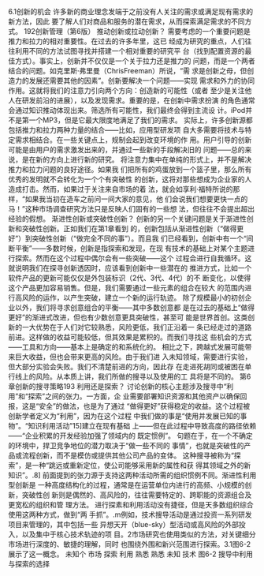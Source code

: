 6.1创新的机会
许多新的商业理念发端于之前没有人关注的需求或满足现有需求的新方法，因此
要了解人们对商品和服务的潜在需求，从而探索满足需求的不同方式。
192创新管理（第6版）
推动创新或拉动创新？
需要考虑的一个重要问题是推力和拉力的相对重要性。在过去的许多年里，这已
经成为研究的重点，人们往往利用不同的方法试图寻找并搭建一个相对重要的研究平
台（找到配置资源的最佳方式）。事实上，创新并不仅仅是一个关于拉力还是推力的
问题，而是一个两者结合的问题。如克里斯·弗里曼（ChrisFreeman）所说，“需
求是创新之母，但创造力的发展还需要其他的因素”。创新要解决一个问题——实现
需求和外力的协同作用。这就将我们的注意力引向两个方向：创造新的可能性（或者
至少是关注他人在研发前沿的进展），以及发现需求。重要的是，在创新中需求扮演
的角色通常会通过知识推动体现出来。筛选所有可能性，我们最终会得到主流设
计。iPod并不是第一个MP3，但是它最大限度地满足了我们的需求。
实际上，许多创新源都包括推力和拉力两种力量的结合——比如，应用型研发项
自大多需要将技术与特定需求相结合。在一些关键点上，规制会起到改变环境的作
用。用户引导的创新可能是由用户的需求激发出来的，并通过一些新的手段解决旧的
问题——总的来说，是在新的方向上进行新的研究。
将注意力集中在单纯的形式上，并不是解决推力和拉力问题的良好途径。如果我
们把所有的鸡蛋放到一个篮子里，那么所有优秀的发明就不会转化为一个个有突破性
的创新，这将对那些想成为企业家的人造成打击。然而，如果过于关注来自市场的着
法，就会如享利·福特所说的那样，“如果我当初在造车之前问一间大家的意见，他
们会说我们想要更快一点的马！”这种市场调查研究方法只是反映人们固有的一些想
法，但往往不会提出超出经验的假想。
渐进性创新或突破性创新？
创新的另一个关键问题是关于渐进性创新和突破性创新。正如我们在第1章看到
的，创新包括从渐进性创新（“做得更好”）到突破性创新（“做完全不同的事”）。而且我
们已经看到，创新中有一个“间断平衡”——多数时候，创新是指探索和发现，在现
有技术的基础上对某个主题进行探索。然而在这个过程中偶尔会有一些突破——这个
过程会进行自我循环。这就说明我们在探寻创新透因时，应该看到创新中一些潜在的
推进方式，比如一个软件产品的更新可能仅仅是外包装标识（2代、3代、4代）的不
断变化，以使得这个产品更加容易销售。但是，我们需要通过一些元素的组合在较大
的范围内进行高风险的运作，以产生突破，建立一个新的运行轨迹。
除了规模最小的初创企业以外，我们将寻求创意组合的平衡——其中多数创意都
是在过去的基础上“做得更好”的渐进式改进，但也有少数创意更具突破性，甚至可
能是世界首创。这类创新的一大优势在于人们对它较熟悉，风险更低，我们正沿着一
条已经走过的道路前进。这样做的收益可能较低，但其效果是累积的。而我们寻找这
些机会的方式——工具和方向——基本上是确定的和系统化的。
相比之下，跨越式发展可能带来巨大收益，但也会带来更高的风险。由于我们进
入未知领域，需要进行实验，但大部分实验会失败。我们不清楚前进的方向，因此存
在走进死胡同或被困在单行线上的风险。从本质上讲，我们所做的搜寻以及使用的工
具将是不同的。
第6章创新的搜寻策略193
利用还是探索？
讨论创新的核心主题涉及搜寻中“利用”和“探索”之间的张力。一方面，企
业需要部署知识资源和其他资产以确保回报，这是“安全”的做法，也是为了通过
“做得更好”获得稳定的收益。这个过程被创新学者定义为“利用”，因为在这个过程
中我们做的事是“使用并发展已知的事物”。“知识利用活动”15]建立在现有基础
上——但在此过程中导致高度的路径依赖——“企业积累的开发经验加强了领域内的
既定惯例”。
句题在于，在一个不确定的环境中，捍卫竞争地位的潜力取决于“做一些不同的
事情”，也就是突破性的产品或流程创新，而不是模仿或提供其他公司产品的变体。
这种搜寻被称为“探索”，是一种“跳远或重新定位，使公司能够采用新的属性和获
得其领域之外的新知识”。.8]
前面提到的张力源于支持这两种活动所需的组织惯例不同。渐进性利用型创新是
一种高度结构化的过程，通常是在运营单位内进行的高频、小规模的创新，突破性创
新则是偶然的、高风险的，往往需要特定的、跨职能的资源组合及更宽松的组织和管
理方法。
进行探素和利用活动没有捷径，但是天多数组织综合使用这两种方式，做到“两
手抓”。.m例如，技术搜导活动是通过投资一系列研发项目来管理的，其中包括一些
异想天开（blue-sky）型活动或高风险的外部投入，以及集中于核心技术轨迹的项
目。2市场研究也使用类似的方法，对关键细分市场进行深度的、敏捷的理解，同时
也围绕外围和新兴范围进行探索。3.1图6-2展示了这一概念。
未知个
市场
探索
利用
熟悉
熟悉
未知
技术
图6-2
搜导中利用与探索的选择
